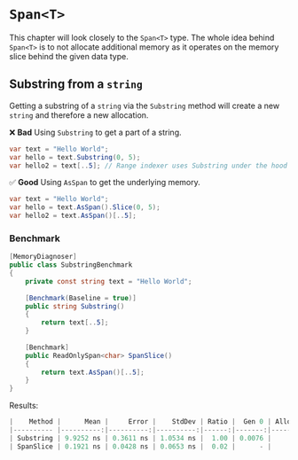 # `Span<T>`
This chapter will look closely to the `Span<T>` type. The whole idea behind `Span<T>` is to not allocate additional memory as it operates on the memory slice behind the given data type.

## Substring from a `string`
Getting a substring of a `string` via the `Substring` method will create a new `string` and therefore a new allocation.

❌ **Bad** Using `Substring` to get a part of a string.
```csharp
var text = "Hello World";
var hello = text.Substring(0, 5);
var hello2 = text[..5]; // Range indexer uses Substring under the hood
```

✅ **Good** Using `AsSpan` to get the underlying memory.
```csharp
var text = "Hello World";
var hello = text.AsSpan().Slice(0, 5);
var hello2 = text.AsSpan()[..5]; 
```

### Benchmark
```csharp
[MemoryDiagnoser]
public class SubstringBenchmark
{
    private const string text = "Hello World";
    
    [Benchmark(Baseline = true)]
    public string Substring()
    {
        return text[..5];
    }
    
    [Benchmark]
    public ReadOnlySpan<char> SpanSlice()
    {
        return text.AsSpan()[..5];
    }
}
```

Results:
```csharp
|    Method |      Mean |     Error |    StdDev | Ratio |  Gen 0 | Allocated | Alloc Ratio |
|---------- |----------:|----------:|----------:|------:|-------:|----------:|------------:|
| Substring | 9.9252 ns | 0.3611 ns | 1.0534 ns |  1.00 | 0.0076 |      32 B |        1.00 |
| SpanSlice | 0.1921 ns | 0.0428 ns | 0.0653 ns |  0.02 |      - |         - |        0.00 |
```
